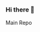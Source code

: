 ### Hi there 👋

<!--
**szkohn/szkohn** is a ✨ _special_ ✨ repository because its `README.md` (this file) appears on your GitHub profile.
-->
Main Repo 
